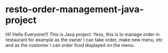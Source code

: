 # resto-order-management-java-project

Hi! Hello Everyone!!!
This is Java project. 
Yess, this is to manage order in restaurant
for example as the owner I can take order, make new menu, etc
and as the customer I can order food displayed on the menu.

